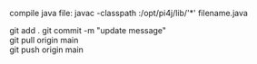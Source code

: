 compile java file:
javac -classpath :/opt/pi4j/lib/'*' filename.java

git add . 
git commit -m "update message"  
git pull origin main  
git push origin main  
